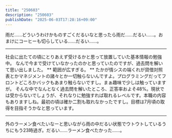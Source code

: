 ```yaml
---
title: "250603"
description: "250603"
publishDate: "2025-06-03T17:28:16+09:00"
---
```

雨だ……どういうわけかものすごくだるいなと思ったら雨だ……だるい……。おまけにコーヒーも切らしている……だるい……。

---

社会に出たての頃にとりあえず受けるかと思って放置していた基本情報の勉強中。
なんで今まで受けていなかったのかと思っていたのですが、過去問を解いて思い出しました。 
** 範囲が広すぎる。 ** 
たかが情シスの端くれが貸借対照表とかマネジメントの諸々とか一切触らないんですよ。プログラミングだってフロントどころかバックもあまり触らないですし。まぁ趣味で少しは触っていますが。
そんな中でなんとなく過去問を解いたところ、正答率およそ48%。現状では受からないでしょうが、それなりに勉強すれば取れるレベルです。本職の内容もありますしね。最初の頃は確か二割も取れなかったですし。目標は7月頃の取得を目指そうかなと思っています。

---

外のラーメン食べたいなーと思いながら雨の中だるい状態でウトウトしているうちにもう23時過ぎ。だるい……ラーメン食べたかった……。